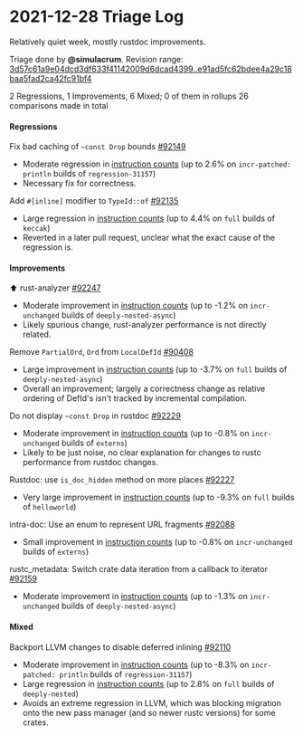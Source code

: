 # 2021-12-28 Triage Log

Relatively quiet week, mostly rustdoc improvements.

Triage done by **@simulacrum**.
Revision range: [3d57c61a9e04dcd3df633f41142009d6dcad4399..e91ad5fc62bdee4a29c18baa5fad2ca42fc91bf4](https://perf.rust-lang.org/?start=3d57c61a9e04dcd3df633f41142009d6dcad4399&end=e91ad5fc62bdee4a29c18baa5fad2ca42fc91bf4&absolute=false&stat=instructions%3Au)

2 Regressions, 1 Improvements, 6 Mixed; 0 of them in rollups
26 comparisons made in total

#### Regressions

Fix bad caching of `~const Drop` bounds [#92149](https://github.com/rust-lang/rust/issues/92149)
- Moderate regression in [instruction counts](https://perf.rust-lang.org/compare.html?start=3d57c61a9e04dcd3df633f41142009d6dcad4399&end=8ad3c1dd1d47f9ce7dfdf4a14c70c67e1790b0f5&stat=instructions:u) (up to 2.6% on `incr-patched: println` builds of `regression-31157`)
- Necessary fix for correctness.

Add `#[inline]` modifier to `TypeId::of` [#92135](https://github.com/rust-lang/rust/issues/92135)
- Large regression in [instruction counts](https://perf.rust-lang.org/compare.html?start=aad4f1039fd5d6bf961ed08eebc6eb69b577f1be&end=475b00aa4037461b506539a06d15ca6091b461a7&stat=instructions:u) (up to 4.4% on `full` builds of `keccak`)
- Reverted in a later pull request, unclear what the exact cause of the
  regression is.

#### Improvements

:arrow_up: rust-analyzer [#92247](https://github.com/rust-lang/rust/issues/92247)
- Moderate improvement in [instruction counts](https://perf.rust-lang.org/compare.html?start=83bde52116c704fa2a5244e035c6f61a1fea8a85&end=67491a22dbafc275b1549c31876c1fd356bd51cc&stat=instructions:u) (up to -1.2% on `incr-unchanged` builds of `deeply-nested-async`)
- Likely spurious change, rust-analyzer performance is not directly related.

Remove `PartialOrd`, `Ord` from `LocalDefId` [#90408](https://github.com/rust-lang/rust/issues/90408)
- Large improvement in [instruction counts](https://perf.rust-lang.org/compare.html?start=34926f0a1681458588a2d4240c0715ef9eff7d35&end=e98309298d927307c5184f4869604bd068d26183&stat=instructions:u) (up to -3.7% on `full` builds of `deeply-nested-async`)
- Overall an improvement; largely a correctness change as relative ordering of
  DefId's isn't tracked by incremental compilation.

Do not display `~const Drop` in rustdoc [#92229](https://github.com/rust-lang/rust/issues/92229)
- Moderate improvement in [instruction counts](https://perf.rust-lang.org/compare.html?start=475b00aa4037461b506539a06d15ca6091b461a7&end=83bde52116c704fa2a5244e035c6f61a1fea8a85&stat=instructions:u) (up to -0.8% on `incr-unchanged` builds of `externs`)
- Likely to be just noise, no clear explanation for changes to rustc performance
  from rustdoc changes.

Rustdoc: use `is_doc_hidden` method on more places [#92227](https://github.com/rust-lang/rust/issues/92227)
- Very large improvement in [instruction counts](https://perf.rust-lang.org/compare.html?start=67491a22dbafc275b1549c31876c1fd356bd51cc&end=c096176fb411c90a8b0226901c11e7edd131192f&stat=instructions:u) (up to -9.3% on `full` builds of `helloworld`)

intra-doc: Use an enum to represent URL fragments [#92088](https://github.com/rust-lang/rust/issues/92088)
- Small improvement in [instruction counts](https://perf.rust-lang.org/compare.html?start=41ce641a407965ca0709f9f2d60faae3a56755c2&end=cc65bf3ded93352fd4693a9c58b84a60721637a6&stat=instructions:u) (up to -0.8% on `incr-unchanged` builds of `externs`)

rustc_metadata: Switch crate data iteration from a callback to iterator [#92159](https://github.com/rust-lang/rust/issues/92159)
- Moderate improvement in [instruction counts](https://perf.rust-lang.org/compare.html?start=cc65bf3ded93352fd4693a9c58b84a60721637a6&end=e91ad5fc62bdee4a29c18baa5fad2ca42fc91bf4&stat=instructions:u) (up to -1.3% on `incr-unchanged` builds of `deeply-nested-async`)

#### Mixed

Backport LLVM changes to disable deferred inlining [#92110](https://github.com/rust-lang/rust/issues/92110)
- Moderate improvement in [instruction counts](https://perf.rust-lang.org/compare.html?start=489296d82561f596c278e90edc10eb56168ab623&end=77497c74f9268ccf91d7b4c17f23bf07117d7433&stat=instructions:u) (up to -8.3% on `incr-patched: println` builds of `regression-31157`)
- Large regression in [instruction counts](https://perf.rust-lang.org/compare.html?start=489296d82561f596c278e90edc10eb56168ab623&end=77497c74f9268ccf91d7b4c17f23bf07117d7433&stat=instructions:u) (up to 2.8% on `full` builds of `deeply-nested`)
- Avoids an extreme regression in LLVM, which was blocking migration onto the
  new pass manager (and so newer rustc versions) for some crates.
